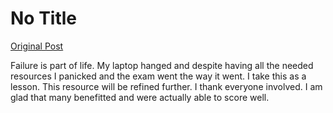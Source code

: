 # No Title

[Original Post](https://discourse.onlinedegree.iitm.ac.in/t/168901/5)

<p>Failure is part of life. My laptop hanged and despite having all the needed resources I panicked and the exam went the way it went. I take this as a lesson. This resource will be refined further. I thank everyone involved. I am glad that many benefitted and were actually able to score well.</p>